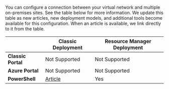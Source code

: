 You can configure a connection between your virtual network and multiple on-premises sites. See the table below for more information. We update this table as new articles, new deployment models, and additional tools become available for this configuration. When an article is available, we link directly to it from the table.

|   | **Classic Deployment**  | **Resource Manager Deployment** |
|-----------------------------------------|-------------|---------------------|
| **Classic Portal**           | Not Supported          |  Not Supported                 |
| **Azure Portal**             | Not Supported          |  Not Supported                 |
| **PowerShell**               | [Article](../articles/vpn-gateway/vpn-gateway-multi-site.md) | Yes |